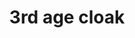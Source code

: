 ---
layout: item
title: 3rd age cloak
item-id: 12437
datatable: true
id: 12437
name: "3rd age cloak"
members: true
lowalch: 34000
highalch: 51000
examine: "A beautiful cloak woven by ancient tailors."
monsters:
  - id: 8633
    name: "The Mimic"
    members: true
    combat_level: 186
    wiki_url: "https://oldschool.runescape.wiki/w/The_Mimic"
    drops:
      - quantity: "1"
        rarity: 0.00019069412662090009
        drop_requirements: null
---